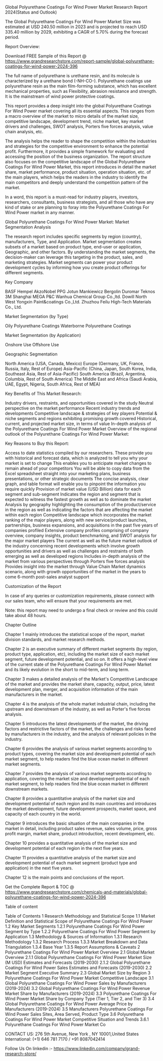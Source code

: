 Global Polyurethane Coatings For Wind Power Market Research Report 2024(Status and Outlook)

The Global Polyurethane Coatings For Wind Power Market Size was estimated at USD 240.50 million in 2023 and is projected to reach USD 335.40 million by 2029, exhibiting a CAGR of 5.70% during the forecast period.



Report Overview:

Download FREE Sample of this Report @ https://www.grandresearchstore.com/report-sample/global-polyurethane-coatings-for-wind-power-2024-396


The full name of polyurethane is urethane resin, and its molecule is characterized by a urethane bond (-NH-CO-). Polyurethane coatings use polyurethane resin as the main film-forming substance, which has excellent mechanical properties, such as Flexibility, abrasion resistance and strength. It is the mainstream of wind power protective coatings.

This report provides a deep insight into the global Polyurethane Coatings For Wind Power market covering all its essential aspects. This ranges from a macro overview of the market to micro details of the market size, competitive landscape, development trend, niche market, key market drivers and challenges, SWOT analysis, Porters five forces analysis, value chain analysis, etc.

The analysis helps the reader to shape the competition within the industries and strategies for the competitive environment to enhance the potential profit. Furthermore, it provides a simple framework for evaluating and accessing the position of the business organization. The report structure also focuses on the competitive landscape of the Global Polyurethane Coatings For Wind Power Market, this report introduces in detail the market share, market performance, product situation, operation situation, etc. of the main players, which helps the readers in the industry to identify the main competitors and deeply understand the competition pattern of the market.

In a word, this report is a must-read for industry players, investors, researchers, consultants, business strategists, and all those who have any kind of stake or are planning to foray into the Polyurethane Coatings For Wind Power market in any manner.

Global Polyurethane Coatings For Wind Power Market: Market Segmentation Analysis

The research report includes specific segments by region (country), manufacturers, Type, and Application. Market segmentation creates subsets of a market based on product type, end-user or application, Geographic, and other factors. By understanding the market segments, the decision-maker can leverage this targeting in the product, sales, and marketing strategies. Market segments can power your product development cycles by informing how you create product offerings for different segments.



Key Company



BASF
Hempel
AkzoNobel
PPG
Jotun
Mankiewicz
Bergolin
Duromar
Teknos
3M
Shanghai MEGA P&C
Wanhua Chemical Group Co.,ltd.
Dowill
North West Yongxin Paint&coatings Co.,Ltd.
Zhuzhou Feilu High-Tech Materials Co., Ltd.


Market Segmentation (by Type)



Oily Polyurethane Coatings
Waterborne Polyurethane Coatings


Market Segmentation (by Application)



Onshore Use
Offshore Use


Geographic Segmentation



North America (USA, Canada, Mexico)
Europe (Germany, UK, France, Russia, Italy, Rest of Europe)
Asia-Pacific (China, Japan, South Korea, India, Southeast Asia, Rest of Asia-Pacific)
South America (Brazil, Argentina, Columbia, Rest of South America)
The Middle East and Africa (Saudi Arabia, UAE, Egypt, Nigeria, South Africa, Rest of MEA)


Key Benefits of This Market Research:



Industry drivers, restraints, and opportunities covered in the study
Neutral perspective on the market performance
Recent industry trends and developments
Competitive landscape & strategies of key players
Potential & niche segments and regions exhibiting promising growth covered
Historical, current, and projected market size, in terms of value
In-depth analysis of the Polyurethane Coatings For Wind Power Market
Overview of the regional outlook of the Polyurethane Coatings For Wind Power Market:


Key Reasons to Buy this Report:



Access to date statistics compiled by our researchers. These provide you with historical and forecast data, which is analyzed to tell you why your market is set to change
This enables you to anticipate market changes to remain ahead of your competitors
You will be able to copy data from the Excel spreadsheet straight into your marketing plans, business presentations, or other strategic documents
The concise analysis, clear graph, and table format will enable you to pinpoint the information you require quickly
Provision of market value (USD Billion) data for each segment and sub-segment
Indicates the region and segment that is expected to witness the fastest growth as well as to dominate the market
Analysis by geography highlighting the consumption of the product/service in the region as well as indicating the factors that are affecting the market within each region
Competitive landscape which incorporates the market ranking of the major players, along with new service/product launches, partnerships, business expansions, and acquisitions in the past five years of companies profiled
Extensive company profiles comprising of company overview, company insights, product benchmarking, and SWOT analysis for the major market players
The current as well as the future market outlook of the industry concerning recent developments which involve growth opportunities and drivers as well as challenges and restraints of both emerging as well as developed regions
Includes in-depth analysis of the market from various perspectives through Porters five forces analysis
Provides insight into the market through Value Chain
Market dynamics scenario, along with growth opportunities of the market in the years to come
6-month post-sales analyst support


Customization of the Report

In case of any queries or customization requirements, please connect with our sales team, who will ensure that your requirements are met.

Note: this report may need to undergo a final check or review and this could take about 48 hours.



Chapter Outline

Chapter 1 mainly introduces the statistical scope of the report, market division standards, and market research methods.



Chapter 2 is an executive summary of different market segments (by region, product type, application, etc), including the market size of each market segment, future development potential, and so on. It offers a high-level view of the current state of the Polyurethane Coatings For Wind Power Market and its likely evolution in the short to mid-term, and long term.



Chapter 3 makes a detailed analysis of the Market's Competitive Landscape of the market and provides the market share, capacity, output, price, latest development plan, merger, and acquisition information of the main manufacturers in the market.



Chapter 4 is the analysis of the whole market industrial chain, including the upstream and downstream of the industry, as well as Porter's five forces analysis.



Chapter 5 introduces the latest developments of the market, the driving factors and restrictive factors of the market, the challenges and risks faced by manufacturers in the industry, and the analysis of relevant policies in the industry.



Chapter 6 provides the analysis of various market segments according to product types, covering the market size and development potential of each market segment, to help readers find the blue ocean market in different market segments.



Chapter 7 provides the analysis of various market segments according to application, covering the market size and development potential of each market segment, to help readers find the blue ocean market in different downstream markets.



Chapter 8 provides a quantitative analysis of the market size and development potential of each region and its main countries and introduces the market development, future development prospects, market space, and capacity of each country in the world.



Chapter 9 introduces the basic situation of the main companies in the market in detail, including product sales revenue, sales volume, price, gross profit margin, market share, product introduction, recent development, etc.



Chapter 10 provides a quantitative analysis of the market size and development potential of each region in the next five years.



Chapter 11 provides a quantitative analysis of the market size and development potential of each market segment (product type and application) in the next five years.



Chapter 12 is the main points and conclusions of the report.





Get the Complete Report & TOC @ https://www.grandresearchstore.com/chemicals-and-materials/global-polyurethane-coatings-for-wind-power-2024-396

Table of content

Table of Contents
1 Research Methodology and Statistical Scope
1.1 Market Definition and Statistical Scope of Polyurethane Coatings For Wind Power
1.2 Key Market Segments
1.2.1 Polyurethane Coatings For Wind Power Segment by Type
1.2.2 Polyurethane Coatings For Wind Power Segment by Application
1.3 Methodology & Sources of Information
1.3.1 Research Methodology
1.3.2 Research Process
1.3.3 Market Breakdown and Data Triangulation
1.3.4 Base Year
1.3.5 Report Assumptions & Caveats
2 Polyurethane Coatings For Wind Power Market Overview
2.1 Global Market Overview
2.1.1 Global Polyurethane Coatings For Wind Power Market Size (M USD) Estimates and Forecasts (2019-2030)
2.1.2 Global Polyurethane Coatings For Wind Power Sales Estimates and Forecasts (2019-2030)
2.2 Market Segment Executive Summary
2.3 Global Market Size by Region
3 Polyurethane Coatings For Wind Power Market Competitive Landscape
3.1 Global Polyurethane Coatings For Wind Power Sales by Manufacturers (2019-2024)
3.2 Global Polyurethane Coatings For Wind Power Revenue Market Share by Manufacturers (2019-2024)
3.3 Polyurethane Coatings For Wind Power Market Share by Company Type (Tier 1, Tier 2, and Tier 3)
3.4 Global Polyurethane Coatings For Wind Power Average Price by Manufacturers (2019-2024)
3.5 Manufacturers Polyurethane Coatings For Wind Power Sales Sites, Area Served, Product Type
3.6 Polyurethane Coatings For Wind Power Market Competitive Situation and Trends
3.6.1 Polyurethane Coatings For Wind Power Market Co

CONTACT US:
276 5th Avenue, New York , NY 10001,United States
International: (+1) 646 781 7170 / +91 8087042414

Follow Us On linkedin :- https://www.linkedin.com/company/grand-research-store/


 
